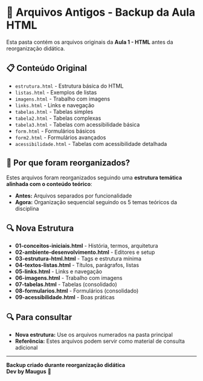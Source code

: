 # 📂 Arquivos Antigos - Backup da Aula HTML

Esta pasta contém os arquivos originais da **Aula 1 - HTML** antes da reorganização didática.

## 📋 Conteúdo Original

- `estrutura.html` - Estrutura básica do HTML
- `listas.html` - Exemplos de listas
- `imagens.html` - Trabalho com imagens
- `links.html` - Links e navegação
- `tabelas.html` - Tabelas simples
- `tabela2.html` - Tabelas complexas
- `tabela3.html` - Tabelas com acessibilidade básica
- `form.html` - Formulários básicos
- `form2.html` - Formulários avançados
- `acessibilidade.html` - Tabelas com acessibilidade detalhada

## 🎯 Por que foram reorganizados?

Estes arquivos foram reorganizados seguindo uma **estrutura temática alinhada com o conteúdo teórico**:

- **Antes:** Arquivos separados por funcionalidade
- **Agora:** Organização sequencial seguindo os 5 temas teóricos da disciplina

## 🔍 Nova Estrutura

- **01-conceitos-iniciais.html** - História, termos, arquitetura
- **02-ambiente-desenvolvimento.html** - Editores e setup
- **03-estrutura-html.html** - Tags e estrutura mínima
- **04-textos-listas.html** - Títulos, parágrafos, listas
- **05-links.html** - Links e navegação
- **06-imagens.html** - Trabalho com imagens
- **07-tabelas.html** - Tabelas (consolidado)
- **08-formularios.html** - Formulários (consolidado)
- **09-acessibilidade.html** - Boas práticas

## 🔍 Para consultar

- **Nova estrutura:** Use os arquivos numerados na pasta principal
- **Referência:** Estes arquivos podem servir como material de consulta adicional

---

**Backup criado durante reorganização didática**  
**Dev by Maugus** 🎨 